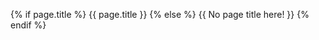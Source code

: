 {% if page.title %}
      {{ page.title }}
      {% else %}
   {{ No page title here! }}
    {% endif %}
